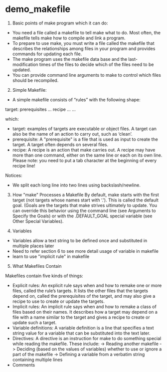 # demo_makefile
1. Basic points of make program which it can do:

- You need a file called a makefile to tell make what to do. Most often, the makefile tells make how to compile and link a program.
- To prepare to use make, you must write a file called the makefile that describes the relationships among files in your program and provides commands for updating each file.
- The make program uses the makefile data base and the last-modification times of the files to decide which of the files need to be updated.
- You can provide command line arguments to make to control which files should be recompiled.

2. Simple Makefile:

- A simple makefile consists of “rules” with the following shape:

target: prerequisites …
	recipe
…
…

which:
- target: examples of targets are executable or object files. A target can also be the name of an action to carry out, such as ‘clean’.
- prerequisite: A "prerequisite" is a file that is used as input to create the target. A target often depends on several files.
- recipe: A recipe is an action that make carries out. A recipe may have more than one command, either on the same line or each on its own line. Please note: you need to put a tab character at the beginning of every recipe line!

Notices:
- We split each long line into two lines using backslash/newline.

3. How "make" Processes a Makefile
By default, make starts with the first target (not targets whose names start with ‘.’). This is called the default goal. (Goals are the targets that make strives ultimately to update. You can override this behavior using the command line (see Arguments to Specify the Goals) or with the .DEFAULT_GOAL special variable (see Other Special Variables).

4. Variables
- Variables allow a text string to be defined once and substituted in multiple places later
- Need to refer section 6 to see more detail usage of variable in makefile
- learn to use "implicit rule" in makefile

5. What Makefiles Contain

Makefiles contain five kinds of things:
- Explicit rules: An explicit rule says when and how to remake one or more files, called the rule’s targets. It lists the other files that the targets depend on, called the prerequisites of the target, and may also give a recipe to use to create or update the targets.
- Implicit rules: An implicit rule says when and how to remake a class of files based on their names. It describes how a target may depend on a file with a name similar to the target and gives a recipe to create or update such a target.
- Variable definitions: A variable definition is a line that specifies a text string value for a variable that can be substituted into the text later.
- Directives: A directive is an instruction for make to do something special while reading the makefile. These include:
-> Reading another makefile
-> Deciding (based on the values of variables) whether to use or ignore a part of the makefile
-> Defining a variable from a verbatim string containing multiple lines
- Comments